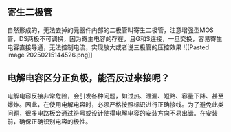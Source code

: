 ## 寄生二极管
自然形成的，无法去掉的元器件内部的二极管叫寄生二极管，注意增强型MOS管，DS两极不可调换，因为寄生电容的存在，且G和S连接，一旦交换，容易寄生电容直接导通，无法控制电流，实现放大或者说三极管的压控效果
![[Pasted image 20250215144526.png]]
## 电解电容区分正负极，能否反过来接呢？
电解电容反接非常危险，会引发各种问题，如过热、泄漏、短路、容量下降、甚至爆炸。因此，在使用电解电容时，必须严格按照标识进行正确接线。为了避免此类问题，很多电路板会通过符号或设计使得电解电容的安装方向不易出错。在安装前，确保正确识别电容的极性。